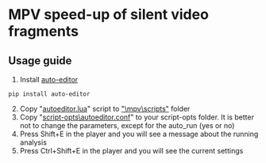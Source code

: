 # MPV speed-up of silent video fragments

## Usage guide
1. Install [auto-editor](https://github.com/WyattBlue/auto-editor)
```
pip install auto-editor
```
2. Copy "[autoeditor.lua](https://raw.githubusercontent.com/idMysteries/mpv-skip-silence/main/autoeditor.lua)" script to ["\mpv\scripts"](https://mpv.io/manual/master/#script-location) folder
3. Copy "[script-opts\autoeditor.conf](https://raw.githubusercontent.com/idMysteries/mpv-skip-silence/main/script-opts/autoeditor.conf)" to your script-opts folder. It is better not to change the parameters, except for the auto_run (yes or no)
4. Press Shift+E in the player and you will see a message about the running analysis
5. Press Ctrl+Shift+E in the player and you will see the current settings
